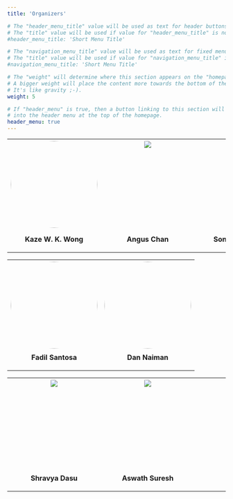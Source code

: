 ```yaml
---
title: 'Organizers'

# The "header_menu_title" value will be used as text for header buttons.
# The "title" value will be used if value for "header_menu_title" is not provided.
#header_menu_title: 'Short Menu Title'

# The "navigation_menu_title" value will be used as text for fixed menu items.
# The "title" value will be used if value for "navigation_menu_title" is not provided.
#navigation_menu_title: 'Short Menu Title'

# The "weight" will determine where this section appears on the "homepage".
# A bigger weight will place the content more towards the bottom of the page.
# It's like gravity ;-).
weight: 5

# If "header_menu" is true, then a button linking to this section will be placed
# into the header menu at the top of the homepage.
header_menu: true
---
```



<table>
    <tr>
        <th> 
            <div style=' object-fit: cover; width: 200px; height:200px; overflow:hidden ;border-radius: 50%;'>
                <img src='images/Kaze_Wong_WSE_JHU-6705.jpg' style='  object-fit: cover; width: 200px; height:200px; overflow:hidden ;border-radius: 50%;'>
            </div>
            <p align=center>Kaze W. K. Wong</p>
        </th>
        <th> 
            <div style=' object-fit: cover; width: 200px; height:200px; overflow:hidden ;border-radius: 50%;'>
                <img src='images/Angus_Chen_025IESE_MFox.jpg' style='margin: 0px 0px 0px -0px;'>
            </div>
            <p align=center>Angus Chan</p>
        </th>
            <th> 
            <div style=' object-fit: cover; width: 200px; height:200px; overflow:hidden ;border-radius: 50%;'>
                <img src='images/Sonjala_portrait.jpg' style='margin: 0px 0px 0px -0px;'>
            </div>
            <p align=center>Sonjala Williams</p>
        </th>
    </tr>
</table>

<table style="margin: 0 auto; text-align: center;">
    <tr>
        <th> 
            <div style="object-fit: cover; width: 200px; height: 200px; overflow: hidden; border-radius: 50%; margin: 0 auto;">
                <img src="images/Fadil_Headshot.jpg" style="width: 200px; height: 200px; object-fit: cover; border-radius: 50%; display: block; margin: 0 auto;">
            </div>
            <p style="text-align: center; margin-top: 10px;">Fadil Santosa</p>
        </th>
        <th> 
            <div style="object-fit: cover; width: 200px; height: 200px; overflow: hidden; border-radius: 50%; margin: 0 auto;">
                <img src="images/Dan_Headshot.jpeg" style="width: 200px; height: 200px; object-fit: cover; border-radius: 50%; display: block; margin: 0 auto;">
            </div>
            <p style="text-align: center; margin-top: 10px;">Dan Naiman</p>
        </th>
    </tr>
</table>


<table>
    <tr>
        <th> 
            <div style=' object-fit: cover; width: 200px; height:200px; overflow:hidden ;border-radius: 50%;'>
                <img src='images/Portrait Photo- Shravya Dasu.jpg' style='margin: 0px 0px 0px -0px;'>
            </div>
            <p align=center>Shravya Dasu</p>
        </th>
        <th> 
            <div style=' object-fit: cover; width: 200px; height:200px; overflow:hidden ;border-radius: 50%;'>
                <img src='images/Aswath_Suresh.jpg' style='margin: 0px 0px 0px -0px;'>
            </div>
            <p align=center>Aswath Suresh</p>
        </th>
            <th> 
            <div style=' object-fit: cover; width: 200px; height:200px; overflow:hidden ;border-radius: 50%;'>
                <img src='images/Alex_Zhu_Profile.jpg' style='margin: 0px 0px 0px -0px;'>
            </div>
            <p align=center>Alex Zhu</p>
        </th>
    </tr>
</table>

